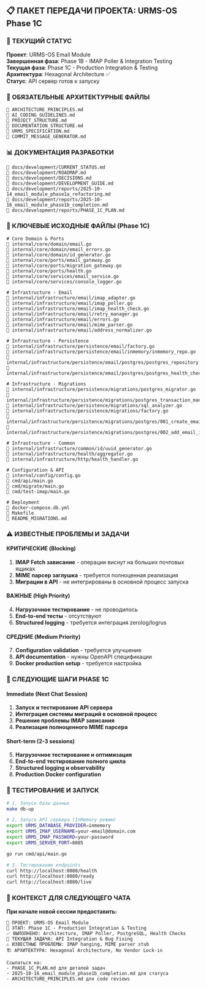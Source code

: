 
## 📋 ПАКЕТ ПЕРЕДАЧИ ПРОЕКТА: URMS-OS Phase 1C

### 🎯 ТЕКУЩИЙ СТАТУС
**Проект**: URMS-OS Email Module  
**Завершенная фаза**: Phase 1B - IMAP Poller & Integration Testing  
**Текущая фаза**: Phase 1C - Production Integration & Testing  
**Архитектура**: Hexagonal Architecture ✅  
**Статус**: API сервер готов к запуску

### 📁 ОБЯЗАТЕЛЬНЫЕ АРХИТЕКТУРНЫЕ ФАЙЛЫ
```
📄 ARCHITECTURE_PRINCIPLES.md
📄 AI_CODING_GUIDELINES.md  
📄 PROJECT_STRUCTURE.md
📄 DOCUMENTATION_STRUCTURE.md
📄 URMS_SPECIFICATION.md
📄 COMMIT_MESSAGE_GENERATOR.md
```

### 📊 ДОКУМЕНТАЦИЯ РАЗРАБОТКИ
```
📄 docs/development/CURRENT_STATUS.md
📄 docs/development/ROADMAP.md
📄 docs/development/DECISIONS.md
📄 docs/development/DEVELOPMENT_GUIDE.md
📄 docs/development/reports/2025-10-14_email_module_phase1a_refactoring.md
📄 docs/development/reports/2025-10-16_email_module_phase1b_completion.md
📄 docs/development/reports/PHASE_1C_PLAN.md
```

### 🔧 КЛЮЧЕВЫЕ ИСХОДНЫЕ ФАЙЛЫ (Phase 1C)
```
# Core Domain & Ports
📄 internal/core/domain/email.go
📄 internal/core/domain/email_errors.go
📄 internal/core/domain/id_generator.go
📄 internal/core/ports/email_gateway.go
📄 internal/core/ports/migration_gateway.go
📄 internal/core/ports/health.go
📄 internal/core/services/email_service.go
📄 internal/core/services/console_logger.go

# Infrastructure - Email
📄 internal/infrastructure/email/imap_adapter.go
📄 internal/infrastructure/email/imap_poller.go
📄 internal/infrastructure/email/imap_health_check.go
📄 internal/infrastructure/email/retry_manager.go
📄 internal/infrastructure/email/errors.go
📄 internal/infrastructure/email/mime_parser.go
📄 internal/infrastructure/email/address_normalizer.go

# Infrastructure - Persistence
📄 internal/infrastructure/persistence/email/factory.go
📄 internal/infrastructure/persistence/email/inmemory/inmemory_repo.go
📄 internal/infrastructure/persistence/email/postgres/postgres_repository.go
📄 internal/infrastructure/persistence/email/postgres/postgres_health_check.go

# Infrastructure - Migrations
📄 internal/infrastructure/persistence/migrations/postgres_migrator.go
📄 internal/infrastructure/persistence/migrations/postgres_transaction_manager.go
📄 internal/infrastructure/persistence/migrations/sql_analyzer.go
📄 internal/infrastructure/persistence/migrations/factory.go
📄 internal/infrastructure/persistence/migrations/postgres/001_create_email_tables.sql
📄 internal/infrastructure/persistence/migrations/postgres/002_add_email_indexes.sql

# Infrastructure - Common
📄 internal/infrastructure/common/id/uuid_generator.go
📄 internal/infrastructure/health/aggregator.go
📄 internal/infrastructure/http/health_handler.go

# Configuration & API
📄 internal/config/config.go
📄 cmd/api/main.go
📄 cmd/migrate/main.go
📄 cmd/test-imap/main.go

# Deployment
📄 docker-compose.db.yml
📄 Makefile
📄 README_MIGRATIONS.md
```

### ⚠️ ИЗВЕСТНЫЕ ПРОБЛЕМЫ И ЗАДАЧИ

#### КРИТИЧЕСКИЕ (Blocking)
1. **IMAP Fetch зависание** - операции виснут на больших почтовых ящиках
2. **MIME парсер заглушка** - требуется полноценная реализация
3. **Миграции в API** - не интегрированы в основной процесс запуска

#### ВАЖНЫЕ (High Priority)
4. **Нагрузочное тестирование** - не проводилось
5. **End-to-end тесты** - отсутствуют
6. **Structured logging** - требуется интеграция zerolog/logrus

#### СРЕДНИЕ (Medium Priority)  
7. **Configuration validation** - требуется улучшение
8. **API documentation** - нужны OpenAPI спецификации
9. **Docker production setup** - требуется настройка

### 🚀 СЛЕДУЮЩИЕ ШАГИ PHASE 1C

#### Immediate (Next Chat Session)
1. **Запуск и тестирование API сервера**
2. **Интеграция системы миграций в основной процесс**
3. **Решение проблемы IMAP зависания**
4. **Реализация полноценного MIME парсера**

#### Short-term (2-3 sessions)
5. **Нагрузочное тестирование и оптимизация**
6. **End-to-end тестирование полного цикла**
7. **Structured logging и observability**
8. **Production Docker configuration**

### 🧪 ТЕСТИРОВАНИЕ И ЗАПУСК

```bash
# 1. Запуск базы данных
make db-up

# 2. Запуск API сервера (InMemory режим)
export URMS_DATABASE_PROVIDER=inmemory
export URMS_IMAP_USERNAME=your-email@domain.com
export URMS_IMAP_PASSWORD=your-password
export URMS_SERVER_PORT=8085

go run cmd/api/main.go

# 3. Тестирование endpoints
curl http://localhost:8080/health
curl http://localhost:8080/ready
curl http://localhost:8080/live
```

### 📝 КОНТЕКСТ ДЛЯ СЛЕДУЮЩЕГО ЧАТА

**При начале новой сессии предоставить:**
```
🎯 ПРОЕКТ: URMS-OS Email Module
📅 ЭТАП: Phase 1C - Production Integration & Testing  
✅ ВЫПОЛНЕНО: Architecture, IMAP Poller, PostgreSQL, Health Checks
🔷 ТЕКУЩАЯ ЗАДАЧА: API Integration & Bug Fixing
⚠️ ИЗВЕСТНЫЕ ПРОБЛЕМЫ: IMAP hanging, MIME parser stub
🏗️ АРХИТЕКТУРА: Hexagonal Architecture, No Vendor Lock-in

Ссылаться на:
- PHASE_1C_PLAN.md для деталей задач
- 2025-10-16_email_module_phase1b_completion.md для статуса
- ARCHITECTURE_PRINCIPLES.md для code reviews
```